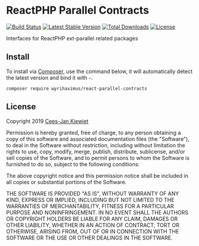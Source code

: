 # ReactPHP Parallel Contracts

[![Build Status](https://travis-ci.com/WyriHaximus/reactphp-parallel-contracts.png)](https://travis-ci.com/WyriHaximus/reactphp-parallel-contracts)
[![Latest Stable Version](https://poser.pugx.org/WyriHaximus/react-parallel-contracts/v/stable.png)](https://packagist.org/packages/WyriHaximus/react-parallel-contracts)
[![Total Downloads](https://poser.pugx.org/WyriHaximus/react-parallel-contracts/downloads.png)](https://packagist.org/packages/WyriHaximus/react-parallel-contracts)
[![License](https://poser.pugx.org/wyrihaximus/react-parallel-contracts/license.png)](https://packagist.org/packages/wyrihaximus/react-parallel-contracts)

Interfaces for ReactPHP ext-parallel related packages

## Install ##

To install via [Composer](http://getcomposer.org/), use the command below, it will automatically detect the latest version and bind it with `~`.

```
composer require wyrihaximus/react-parallel-contracts 
```

## License ##

Copyright 2019 [Cees-Jan Kiewiet](http://wyrihaximus.net/)

Permission is hereby granted, free of charge, to any person
obtaining a copy of this software and associated documentation
files (the "Software"), to deal in the Software without
restriction, including without limitation the rights to use,
copy, modify, merge, publish, distribute, sublicense, and/or sell
copies of the Software, and to permit persons to whom the
Software is furnished to do so, subject to the following
conditions:

The above copyright notice and this permission notice shall be
included in all copies or substantial portions of the Software.

THE SOFTWARE IS PROVIDED "AS IS", WITHOUT WARRANTY OF ANY KIND,
EXPRESS OR IMPLIED, INCLUDING BUT NOT LIMITED TO THE WARRANTIES
OF MERCHANTABILITY, FITNESS FOR A PARTICULAR PURPOSE AND
NONINFRINGEMENT. IN NO EVENT SHALL THE AUTHORS OR COPYRIGHT
HOLDERS BE LIABLE FOR ANY CLAIM, DAMAGES OR OTHER LIABILITY,
WHETHER IN AN ACTION OF CONTRACT, TORT OR OTHERWISE, ARISING
FROM, OUT OF OR IN CONNECTION WITH THE SOFTWARE OR THE USE OR
OTHER DEALINGS IN THE SOFTWARE.
